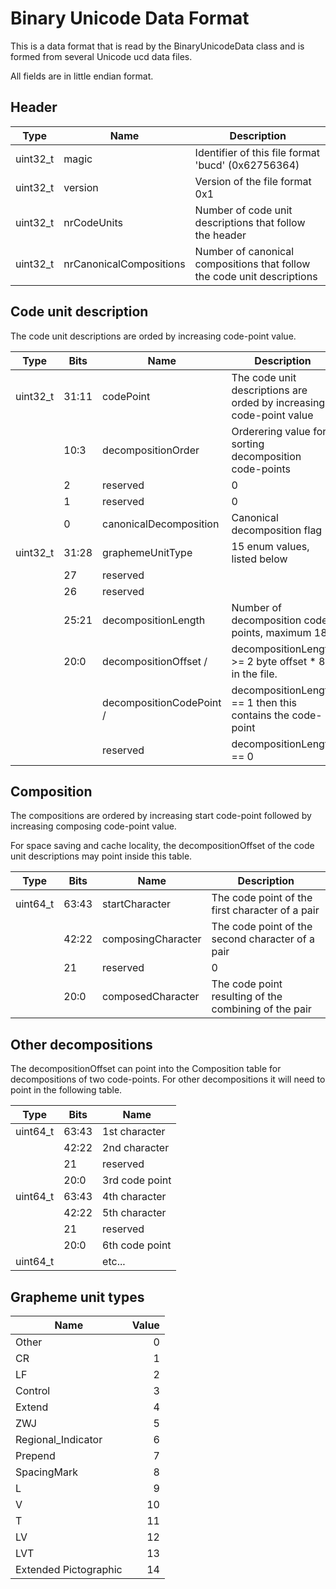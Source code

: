# Binary Unicode Data Format
This is a data format that is read by the BinaryUnicodeData class and is formed from
several Unicode ucd data files.

All fields are in little endian format.

## Header

 | Type     | Name                    | Description                                                              | 
 | -------- | ----------------------- | ------------------------------------------------------------------------ |
 | uint32_t | magic                   | Identifier of this file format 'bucd' (0x62756364)                       |
 | uint32_t | version                 | Version of the file format 0x1                                           |
 | uint32_t | nrCodeUnits             | Number of code unit descriptions that follow the header                  |
 | uint32_t | nrCanonicalCompositions | Number of canonical compositions that follow the code unit descriptions  |

## Code unit description
The code unit descriptions are orded by increasing code-point value.

 | Type     | Bits  | Name                     | Description                                                              | 
 | -------- | ----- | ------------------------ | ------------------------------------------------------------------------ |
 | uint32_t | 31:11 | codePoint                | The code unit descriptions are orded by increasing code-point value      |
 |          | 10:3  | decompositionOrder       | Orderering value for sorting decomposition code-points                   |
 |          | 2     | reserved                 | 0                                                                        |
 |          | 1     | reserved                 | 0                                                                        |
 |          | 0     | canonicalDecomposition   | Canonical decomposition flag                                             |
 | uint32_t | 31:28 | graphemeUnitType         | 15 enum values, listed below                                             |
 |          | 27    | reserved                 |                                                                          |
 |          | 26    | reserved                 |                                                                          |
 |          | 25:21 | decompositionLength      | Number of decomposition code points, maximum 18                          |
 |          | 20:0  | decompositionOffset /    | decompositionLength >= 2 byte offset * 8 in the file.                    |
 |          |       | decompositionCodePoint / | decompositionLength == 1 then this contains the code-point               |
 |          |       | reserved                 | decompositionLength == 0                                                 |
 
## Composition
The compositions are ordered by increasing start code-point followed by increasing composing
code-point value.

For space saving and cache locality, the decompositionOffset of the code unit descriptions may point inside this table.

 | Type     | Bits  | Name                    | Description                                                              | 
 | -------- | ----- | ----------------------- | ------------------------------------------------------------------------ |
 | uint64_t | 63:43 | startCharacter          | The code point of the first character of a pair                          |
 |          | 42:22 | composingCharacter      | The code point of the second character of a pair                         |
 |          | 21    | reserved                | 0                                                                        |
 |          | 20:0  | composedCharacter       | The code point resulting of the combining of the pair                    |

## Other decompositions
The decompositionOffset can point into the Composition table for decompositions of two code-points.
For other decompositions it will need to point in the following table.

 | Type     | Bits  | Name                    |
 | -------- | ----- | ----------------------- |
 | uint64_t | 63:43 | 1st character           |
 |          | 42:22 | 2nd character           |
 |          | 21    | reserved                |
 |          | 20:0  | 3rd code point          |
 | uint64_t | 63:43 | 4th character           |
 |          | 42:22 | 5th character           |
 |          | 21    | reserved                |
 |          | 20:0  | 6th code point          |
 | uint64_t |       | etc...                  |


## Grapheme unit types

 | Name                  | Value |
 | --------------------- | -----:|
 | Other                 |     0 |
 | CR                    |     1 |
 | LF                    |     2 |
 | Control               |     3 |
 | Extend                |     4 |
 | ZWJ                   |     5 |
 | Regional_Indicator    |     6 |
 | Prepend               |     7 |
 | SpacingMark           |     8 |
 | L                     |     9 |
 | V                     |    10 |
 | T                     |    11 |
 | LV                    |    12 |
 | LVT                   |    13 |
 | Extended Pictographic |    14 |